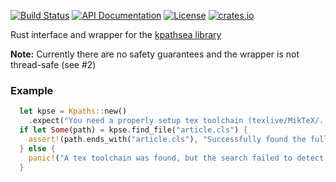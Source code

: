 [![Build Status](https://secure.travis-ci.org/dginev/rust-kpathsea.png?branch=master)](http://travis-ci.org/dginev/rust-kpathsea)
[![API Documentation](https://img.shields.io/badge/docs-API-blue.svg)](https://docs.rs/crate/kpathsea)
[![License](http://img.shields.io/badge/license-MIT-blue.svg)](https://raw.githubusercontent.com/dginev/rust-kpathsea/master/LICENSE)
[![crates.io](https://img.shields.io/crates/v/kpathsea.svg)](https://crates.io/crates/kpathsea)

Rust interface and wrapper for the [kpathsea library](https://ctan.org/pkg/kpathsea)

**Note:** Currently there are no safety guarantees and the wrapper is not thread-safe (see #2)

### Example

```rust
  let kpse = Kpaths::new()
    .expect("You need a properly setup tex toolchain (texlive/MikTeX/...) and kpathsea headers, to use this wrapper.");
  if let Some(path) = kpse.find_file("article.cls") {
    assert!(path.ends_with("article.cls"), "Successfully found the full path of article.cls");
  } else {
    panic!("A tex toolchain was found, but the search failed to detect a class file.");
  }
```
